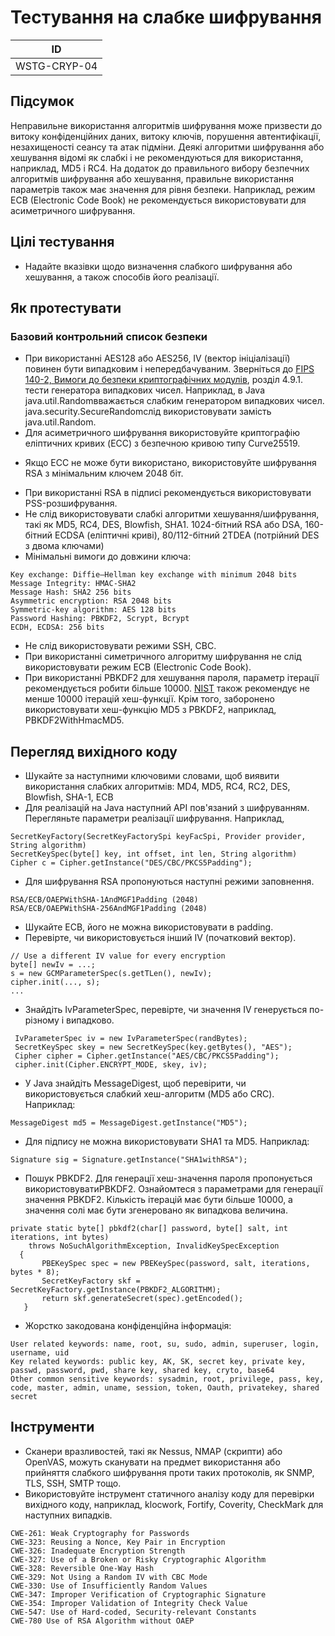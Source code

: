 # Тестування на слабке шифрування
| ID |
|---|
|WSTG-CRYP-04 |

## Підсумок
Неправильне використання алгоритмів шифрування може призвести до витоку конфіденційних даних, витоку ключів, порушення автентифікації, незахищеності сеансу та атак підміни. Деякі алгоритми шифрування або хешування відомі як слабкі і не рекомендуються для використання, наприклад, MD5 і RC4.
На додаток до правильного вибору безпечних алгоритмів шифрування або хешування, правильне використання параметрів також має значення для рівня безпеки. Наприклад, режим ECB (Electronic Code Book) не рекомендується використовувати для асиметричного шифрування.

## Цілі тестування
- Надайте вказівки щодо визначення слабкого шифрування або хешування, а також способів його реалізації.

## Як протестувати
### Базовий контрольний список безпеки
- При використанні AES128 або AES256, IV (вектор ініціалізації) повинен бути випадковим і непередбачуваним. Зверніться до [FIPS 140-2, Вимоги до безпеки криптографічних модулів](https://csrc.nist.gov/pubs/fips/140-2/upd2/final), розділ 4.9.1. тести генератора випадкових чисел. Наприклад, в Java java.util.Randomвважається слабким генератором випадкових чисел. java.security.SecureRandomслід використовувати замість java.util.Random.
- Для асиметричного шифрування використовуйте криптографію еліптичних кривих (ECC) з безпечною кривою типу Curve25519.
* Якщо ECC не може бути використано, використовуйте шифрування RSA з мінімальним ключем 2048 біт.
- При використанні RSA в підписі рекомендується використовувати PSS-розшифрування.
- Не слід використовувати слабкі алгоритми хешування/шифрування, такі як MD5, RC4, DES, Blowfish, SHA1. 1024-бітний RSA або DSA, 160-бітний ECDSA (еліптичні криві), 80/112-бітний 2TDEA (потрійний DES з двома ключами)
- Мінімальні вимоги до довжини ключа:
```
Key exchange: Diffie–Hellman key exchange with minimum 2048 bits
Message Integrity: HMAC-SHA2
Message Hash: SHA2 256 bits
Asymmetric encryption: RSA 2048 bits
Symmetric-key algorithm: AES 128 bits
Password Hashing: PBKDF2, Scrypt, Bcrypt
ECDH, ECDSA: 256 bits
```
- Не слід використовувати режими SSH, CBC.
- При використанні симетричного алгоритму шифрування не слід використовувати режим ECB (Electronic Code Book).
- При використанні PBKDF2 для хешування пароля, параметр ітерації рекомендується робити більше 10000. [NIST](https://pages.nist.gov/800-63-3/sp800-63b.html#sec5) також рекомендує не менше 10000 ітерацій хеш-функції. Крім того, заборонено використовувати хеш-функцію MD5 з PBKDF2, наприклад, PBKDF2WithHmacMD5.

## Перегляд вихідного коду
- Шукайте за наступними ключовими словами, щоб виявити використання слабких алгоритмів: MD4, MD5, RC4, RC2, DES, Blowfish, SHA-1, ECB
- Для реалізацій на Java наступний API пов'язаний з шифруванням. Перегляньте параметри реалізації шифрування. Наприклад,
```
SecretKeyFactory(SecretKeyFactorySpi keyFacSpi, Provider provider, String algorithm)
SecretKeySpec(byte[] key, int offset, int len, String algorithm)
Cipher c = Cipher.getInstance("DES/CBC/PKCS5Padding");
```
- Для шифрування RSA пропонуються наступні режими заповнення.
```
RSA/ECB/OAEPWithSHA-1AndMGF1Padding (2048)
RSA/ECB/OAEPWithSHA-256AndMGF1Padding (2048)
```
- Шукайте ECB, його не можна використовувати в padding.
- Перевірте, чи використовується інший IV (початковий вектор).
```
// Use a different IV value for every encryption
byte[] newIv = ...;
s = new GCMParameterSpec(s.getTLen(), newIv);
cipher.init(..., s);
...
```
- Знайдіть IvParameterSpec, перевірте, чи значення IV генерується по-різному і випадково.
```
 IvParameterSpec iv = new IvParameterSpec(randBytes);
 SecretKeySpec skey = new SecretKeySpec(key.getBytes(), "AES");
 Cipher cipher = Cipher.getInstance("AES/CBC/PKCS5Padding");
 cipher.init(Cipher.ENCRYPT_MODE, skey, iv);
```
- У Java знайдіть MessageDigest, щоб перевірити, чи використовується слабкий хеш-алгоритм (MD5 або CRC). Наприклад:
```
MessageDigest md5 = MessageDigest.getInstance("MD5");
```
- Для підпису не можна використовувати SHA1 та MD5. Наприклад:
```
Signature sig = Signature.getInstance("SHA1withRSA");
```
- Пошук PBKDF2. Для генерації хеш-значення пароля пропонується використовуватиPBKDF2. Ознайомтеся з параметрами для генерації значення PBKDF2.
Кількість ітерацій має бути більше 10000, а значення солі має бути згенеровано як випадкова величина.
```
private static byte[] pbkdf2(char[] password, byte[] salt, int iterations, int bytes)
    throws NoSuchAlgorithmException, InvalidKeySpecException
  {
       PBEKeySpec spec = new PBEKeySpec(password, salt, iterations, bytes * 8);
       SecretKeyFactory skf = SecretKeyFactory.getInstance(PBKDF2_ALGORITHM);
       return skf.generateSecret(spec).getEncoded();
   }
```
- Жорстко закодована конфіденційна інформація:
```
User related keywords: name, root, su, sudo, admin, superuser, login, username, uid
Key related keywords: public key, AK, SK, secret key, private key, passwd, password, pwd, share key, shared key, cryto, base64
Other common sensitive keywords: sysadmin, root, privilege, pass, key, code, master, admin, uname, session, token, Oauth, privatekey, shared secret
```

## Інструменти
- Сканери вразливостей, такі як Nessus, NMAP (скрипти) або OpenVAS, можуть сканувати на предмет використання або прийняття слабкого шифрування проти таких протоколів, як SNMP, TLS, SSH, SMTP тощо.
- Використовуйте інструмент статичного аналізу коду для перевірки вихідного коду, наприклад, klocwork, Fortify, Coverity, CheckMark для наступних випадків.
```
CWE-261: Weak Cryptography for Passwords
CWE-323: Reusing a Nonce, Key Pair in Encryption
CWE-326: Inadequate Encryption Strength
CWE-327: Use of a Broken or Risky Cryptographic Algorithm
CWE-328: Reversible One-Way Hash
CWE-329: Not Using a Random IV with CBC Mode
CWE-330: Use of Insufficiently Random Values
CWE-347: Improper Verification of Cryptographic Signature
CWE-354: Improper Validation of Integrity Check Value
CWE-547: Use of Hard-coded, Security-relevant Constants
CWE-780 Use of RSA Algorithm without OAEP
```
